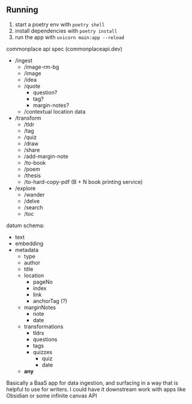 ## Running

1. start a poetry env with `poetry shell`
2. install dependencies with `poetry install`
3. run the app with `uvicorn main:app --reload`

commonplace api spec (commonplaceapi.dev)

- /ingest
	- /image-rm-bg
	- /image
	- /idea
	- /quote
		- question?
		- tag?
		- margin-notes?
	- /contextual location data
- /transform
	- /tldr
	- /tag
	- /quiz
	- /draw
	- /share
	- /add-margin-note
	- /to-book
	- /poem
	- /thesis
	- /to-hard-copy-pdf (B + N book printing service)
- /explore
	- /wander
	- /delve
	- /search
	- /toc


datum schema:
- text
- embedding
- metadata
	- type
	- author
	- title
	- location
		- pageNo
		- index
		- link
		- anchorTag (?)
	- marginNotes
		- note
		- date
	- transformations
		- tldrs
		- questions
		- tags
		- quizzes
			- quiz
			- date
	- **any**


Basically a BaaS app for data ingestion, and surfacing in a way that is helpful to use for writers. I could have it downstream work with apps like Obsidian or some infinite canvas API